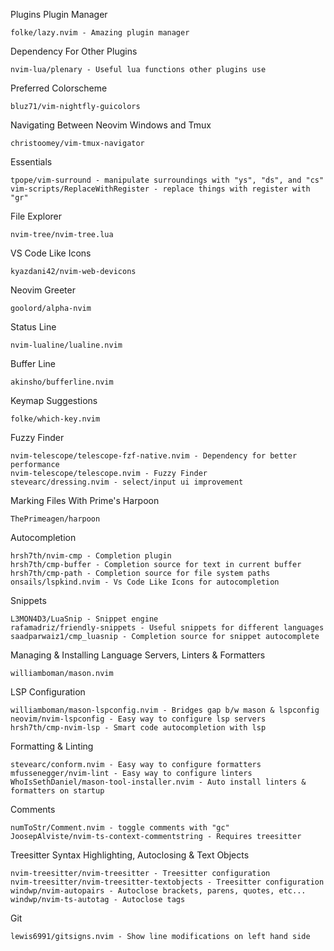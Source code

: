 Plugins
Plugin Manager

    folke/lazy.nvim - Amazing plugin manager

Dependency For Other Plugins

    nvim-lua/plenary - Useful lua functions other plugins use

Preferred Colorscheme

    bluz71/vim-nightfly-guicolors

Navigating Between Neovim Windows and Tmux

    christoomey/vim-tmux-navigator

Essentials

    tpope/vim-surround - manipulate surroundings with "ys", "ds", and "cs"
    vim-scripts/ReplaceWithRegister - replace things with register with "gr"

File Explorer

    nvim-tree/nvim-tree.lua

VS Code Like Icons

    kyazdani42/nvim-web-devicons

Neovim Greeter

    goolord/alpha-nvim

Status Line

    nvim-lualine/lualine.nvim

Buffer Line

    akinsho/bufferline.nvim

Keymap Suggestions

    folke/which-key.nvim

Fuzzy Finder

    nvim-telescope/telescope-fzf-native.nvim - Dependency for better performance
    nvim-telescope/telescope.nvim - Fuzzy Finder
    stevearc/dressing.nvim - select/input ui improvement

Marking Files With Prime's Harpoon

    ThePrimeagen/harpoon

Autocompletion

    hrsh7th/nvim-cmp - Completion plugin
    hrsh7th/cmp-buffer - Completion source for text in current buffer
    hrsh7th/cmp-path - Completion source for file system paths
    onsails/lspkind.nvim - Vs Code Like Icons for autocompletion

Snippets

    L3MON4D3/LuaSnip - Snippet engine
    rafamadriz/friendly-snippets - Useful snippets for different languages
    saadparwaiz1/cmp_luasnip - Completion source for snippet autocomplete

Managing & Installing Language Servers, Linters & Formatters

    williamboman/mason.nvim

LSP Configuration

    williamboman/mason-lspconfig.nvim - Bridges gap b/w mason & lspconfig
    neovim/nvim-lspconfig - Easy way to configure lsp servers
    hrsh7th/cmp-nvim-lsp - Smart code autocompletion with lsp

Formatting & Linting

    stevearc/conform.nvim - Easy way to configure formatters
    mfussenegger/nvim-lint - Easy way to configure linters
    WhoIsSethDaniel/mason-tool-installer.nvim - Auto install linters & formatters on startup

Comments

    numToStr/Comment.nvim - toggle comments with "gc"
    JoosepAlviste/nvim-ts-context-commentstring - Requires treesitter

Treesitter Syntax Highlighting, Autoclosing & Text Objects

    nvim-treesitter/nvim-treesitter - Treesitter configuration
    nvim-treesitter/nvim-treesitter-textobjects - Treesitter configuration
    windwp/nvim-autopairs - Autoclose brackets, parens, quotes, etc...
    windwp/nvim-ts-autotag - Autoclose tags

Git

    lewis6991/gitsigns.nvim - Show line modifications on left hand side
